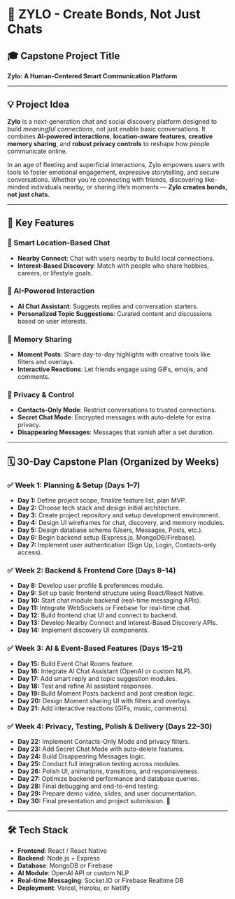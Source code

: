# 💬 ZYLO - Create Bonds, Not Just Chats

## 🎓 Capstone Project Title
**Zylo: A Human-Centered Smart Communication Platform**

---

## 💡 Project Idea

**Zylo** is a next-generation chat and social discovery platform designed to build *meaningful connections*, not just enable basic conversations. It combines **AI-powered interactions**, **location-aware features**, **creative memory sharing**, and **robust privacy controls** to reshape how people communicate online.

In an age of fleeting and superficial interactions, Zylo empowers users with tools to foster emotional engagement, expressive storytelling, and secure conversations. Whether you're connecting with friends, discovering like-minded individuals nearby, or sharing life’s moments — **Zylo creates bonds, not just chats.**

---

## 🚀 Key Features

### 📍 Smart Location-Based Chat
- **Nearby Connect**: Chat with users nearby to build local connections.
- **Interest-Based Discovery**: Match with people who share hobbies, careers, or lifestyle goals.

### 🤖 AI-Powered Interaction
- **AI Chat Assistant**: Suggests replies and conversation starters.
- **Personalized Topic Suggestions**: Curated content and discussions based on user interests.

### 📸 Memory Sharing
- **Moment Posts**: Share day-to-day highlights with creative tools like filters and overlays.
- **Interactive Reactions**: Let friends engage using GIFs, emojis, and comments.

### 🔐 Privacy & Control
- **Contacts-Only Mode**: Restrict conversations to trusted connections.
- **Secret Chat Mode**: Encrypted messages with auto-delete for extra privacy.
- **Disappearing Messages**: Messages that vanish after a set duration.

---

## 🗓️ 30-Day Capstone Plan (Organized by Weeks)

### ✅ Week 1: Planning & Setup (Days 1–7)
- **Day 1:** Define project scope, finalize feature list, plan MVP.
- **Day 2:** Choose tech stack and design initial architecture.
- **Day 3:** Create project repository and setup development environment.
- **Day 4:** Design UI wireframes for chat, discovery, and memory modules.
- **Day 5:** Design database schema (Users, Messages, Posts, etc.).
- **Day 6:** Begin backend setup (Express.js, MongoDB/Firebase).
- **Day 7:** Implement user authentication (Sign Up, Login, Contacts-only access).

### ✅ Week 2: Backend & Frontend Core (Days 8–14)
- **Day 8:** Develop user profile & preferences module.
- **Day 9:** Set up basic frontend structure using React/React Native.
- **Day 10:** Start chat module backend (real-time messaging APIs).
- **Day 11:** Integrate WebSockets or Firebase for real-time chat.
- **Day 12:** Build frontend chat UI and connect to backend.
- **Day 13:** Develop Nearby Connect and Interest-Based Discovery APIs.
- **Day 14:** Implement discovery UI components.

### ✅ Week 3: AI & Event-Based Features (Days 15–21)
- **Day 15:** Build Event Chat Rooms feature.
- **Day 16:** Integrate AI Chat Assistant (OpenAI or custom NLP).
- **Day 17:** Add smart reply and topic suggestion modules.
- **Day 18:** Test and refine AI assistant responses.
- **Day 19:** Build Moment Posts backend and post creation logic.
- **Day 20:** Design Moment sharing UI with filters and overlays.
- **Day 21:** Add interactive reactions (GIFs, music, comments).

### ✅ Week 4: Privacy, Testing, Polish & Delivery (Days 22–30)
- **Day 22:** Implement Contacts-Only Mode and privacy filters.
- **Day 23:** Add Secret Chat Mode with auto-delete features.
- **Day 24:** Build Disappearing Messages logic.
- **Day 25:** Conduct full integration testing across modules.
- **Day 26:** Polish UI, animations, transitions, and responsiveness.
- **Day 27:** Optimize backend performance and database queries.
- **Day 28:** Final debugging and end-to-end testing.
- **Day 29:** Prepare demo video, slides, and user documentation.
- **Day 30:** Final presentation and project submission. 🎉

---

## 🛠️ Tech Stack

- **Frontend**: React / React Native  
- **Backend**: Node.js + Express  
- **Database**: MongoDB or Firebase  
- **AI Module**: OpenAI API or custom NLP  
- **Real-time Messaging**: Socket.IO or Firebase Realtime DB  
- **Deployment**: Vercel, Heroku, or Netlify  


